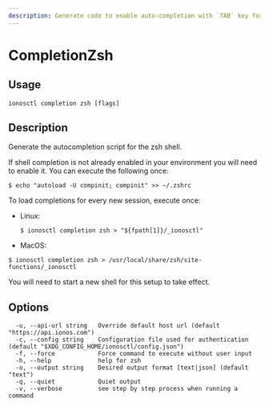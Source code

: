 ```yaml
---
description: Generate code to enable auto-completion with `TAB` key for ZSH terminal
---
```


# CompletionZsh

## Usage

```text
ionosctl completion zsh [flags]
```

## Description

Generate the autocompletion script for the zsh shell.

If shell completion is not already enabled in your environment you will need to enable it. You can execute the following once:

```text
$ echo "autoload -U compinit; compinit" >> ~/.zshrc
```

To load completions for every new session, execute once:

* Linux:

  ```text
  $ ionosctl completion zsh > "${fpath[1]}/_ionosctl"
  ```

* MacOS:

```text
$ ionosctl completion zsh > /usr/local/share/zsh/site-functions/_ionosctl
```

You will need to start a new shell for this setup to take effect.

## Options

```text
  -u, --api-url string   Override default host url (default "https://api.ionos.com")
  -c, --config string    Configuration file used for authentication (default "$XDG_CONFIG_HOME/ionosctl/config.json")
  -f, --force            Force command to execute without user input
  -h, --help             help for zsh
  -o, --output string    Desired output format [text|json] (default "text")
  -q, --quiet            Quiet output
  -v, --verbose          see step by step process when running a command
```


